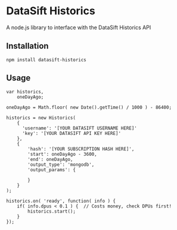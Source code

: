 # DataSift Historics

A node.js library to interface with the DataSift Historics API

## Installation

    npm install datasift-historics


## Usage
    var historics,
        oneDayAgo;

    oneDayAgo = Math.floor( new Date().getTime() / 1000 ) - 86400;

    historics = new Historics(
        {
          'username': '[YOUR DATASIFT USERNAME HERE]'
          'key': '[YOUR DATASIFT API KEY HERE]'
        },
        {
            'hash': '[YOUR SUBSCRIPTION HASH HERE]',
            'start': oneDayAgo - 3600,
            'end': oneDayAgo,
            'output_type': 'mongodb',
            'output_params': {
                
            }
        }
    );

    historics.on( 'ready', function( info ) {
        if( info.dpus < 0.1 ) {  // Costs money, check DPUs first!
            historics.start();
        }
    });
